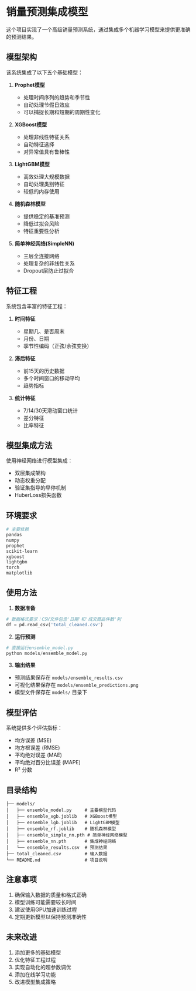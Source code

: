 # 销量预测集成模型

这个项目实现了一个高级销量预测系统，通过集成多个机器学习模型来提供更准确的预测结果。

## 模型架构

该系统集成了以下五个基础模型：

1. **Prophet模型**
   - 处理时间序列的趋势和季节性
   - 自动处理节假日效应
   - 可以捕捉长期和短期的周期性变化

2. **XGBoost模型**
   - 处理非线性特征关系
   - 自动特征选择
   - 对异常值具有鲁棒性

3. **LightGBM模型**
   - 高效处理大规模数据
   - 自动处理类别特征
   - 较低的内存使用

4. **随机森林模型**
   - 提供稳定的基准预测
   - 降低过拟合风险
   - 特征重要性分析

5. **简单神经网络(SimpleNN)**
   - 三层全连接网络
   - 处理复杂的非线性关系
   - Dropout层防止过拟合

## 特征工程

系统包含丰富的特征工程：

1. **时间特征**
   - 星期几、是否周末
   - 月份、日期
   - 季节性编码（正弦/余弦变换）

2. **滞后特征**
   - 前15天的历史数据
   - 多个时间窗口的移动平均
   - 趋势指标

3. **统计特征**
   - 7/14/30天滑动窗口统计
   - 差分特征
   - 比率特征

## 模型集成方法

使用神经网络进行模型集成：

- 双层集成架构
- 动态权重分配
- 验证集指导的早停机制
- HuberLoss损失函数

## 环境要求

```bash
# 主要依赖
pandas
numpy
prophet
scikit-learn
xgboost
lightgbm
torch
matplotlib
```

## 使用方法

1. **数据准备**
```python
# 数据格式要求：CSV文件包含'日期'和'成交商品件数'列
df = pd.read_csv('total_cleaned.csv')
```

2. **运行预测**
```python
# 直接运行ensemble_model.py
python models/ensemble_model.py
```

3. **输出结果**
- 预测结果保存在 `models/ensemble_results.csv`
- 可视化结果保存在 `models/ensemble_predictions.png`
- 模型文件保存在 `models/` 目录下

## 模型评估

系统提供多个评估指标：
- 均方误差 (MSE)
- 均方根误差 (RMSE)
- 平均绝对误差 (MAE)
- 平均绝对百分比误差 (MAPE)
- R² 分数

## 目录结构

```
├── models/
│   ├── ensemble_model.py     # 主要模型代码
│   ├── ensemble_xgb.joblib   # XGBoost模型
│   ├── ensemble_lgb.joblib   # LightGBM模型
│   ├── ensemble_rf.joblib    # 随机森林模型
│   ├── ensemble_simple_nn.pth # 简单神经网络模型
│   ├── ensemble_nn.pth       # 集成神经网络
│   └── ensemble_results.csv  # 预测结果
├── total_cleaned.csv         # 输入数据
└── README.md                 # 项目说明
```

## 注意事项

1. 确保输入数据的质量和格式正确
2. 模型训练可能需要较长时间
3. 建议使用GPU加速训练过程
4. 定期更新模型以保持预测准确性

## 未来改进

1. 添加更多的基础模型
2. 优化特征工程过程
3. 实现自动化的超参数调优
4. 添加在线学习功能
5. 改进模型集成策略 